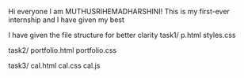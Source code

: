 Hi everyone I am MUTHUSRIHEMADHARSHINI!
This is my first-ever internship and I have given my best

I have given the file structure for better clarity
task1/
p.html
styles.css

 task2/
portfolio.html
portfolio.css

task3/
    cal.html
    cal.css
    cal.js
